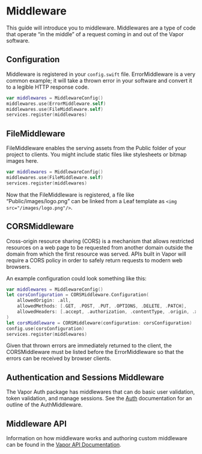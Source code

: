 # Middleware

This guide will introduce you to middleware. Middlewares are a type of code that operate “in the middle” of a request coming in and out of the Vapor software.

## Configuration

Middleware is registered in your `config.swift` file. ErrorMiddleware is a very common example; it will take a thrown error in your software and convert it to a legible HTTP response code.

```swift
var middlewares = MiddlewareConfig()
middlewares.use(ErrorMiddleware.self)
middlewares.use(FileMiddleware.self)
services.register(middlewares)
```


## FileMiddleware

FileMiddleware enables the serving assets from the Public folder of your project to clients. You might include static files like stylesheets or bitmap images here.

```swift
var middlewares = MiddlewareConfig()
middlewares.use(FileMiddleware.self)
services.register(middlewares)
```

Now that the FileMiddleware is registered, a file like “Public/images/logo.png” can be linked from a Leaf template as `<img src="/images/logo.png"/>`.

## CORSMiddleware

Cross-origin resource sharing (CORS) is a mechanism that allows restricted resources on a web page to be requested from another domain outside the domain from which the first resource was served. APIs built in Vapor will require a CORS policy in order to safely return requests to modern web browsers.

An example configuration could look something like this:

```swift
var middlewares = MiddlewareConfig()
let corsConfiguration = CORSMiddleware.Configuration(
    allowedOrigin: .all,
    allowedMethods: [.GET, .POST, .PUT, .OPTIONS, .DELETE, .PATCH],
    allowedHeaders: [.accept, .authorization, .contentType, .origin, .xRequestedWith, .userAgent, .accessControlAllowOrigin]
)
let corsMiddleware = CORSMiddleware(configuration: corsConfiguration)
config.use(corsConfiguration)
services.register(middlewares)
```

Given that thrown errors are immediately returned to the client, the CORSMiddleware must be listed before the ErrorMiddleware so that the errors can be received by browser clients.

## Authentication and Sessions Middleware

The Vapor Auth package has middlewares that can do basic user validation, token validation, and manage sessions. See the [Auth](https://docs.vapor.codes/3.0/auth/getting-started/) documentation for an outline of the AuthMiddleware.

## Middleware API

Information on how middleware works and authoring custom middleware can be found in the [Vapor API Documentation](“https://api.vapor.codes/vapor/latest/Vapor/Protocols/Middleware.html).
